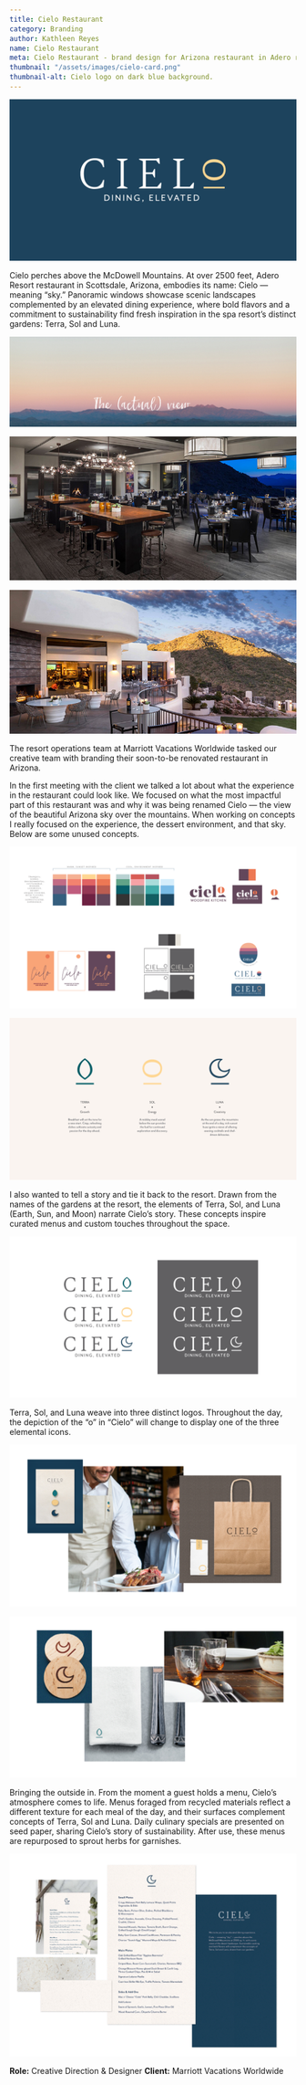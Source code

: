 ```yaml
---
title: Cielo Restaurant
category: Branding
author: Kathleen Reyes
name: Cielo Restaurant
meta: Cielo Restaurant - brand design for Arizona restaurant in Adero resort.
thumbnail: "/assets/images/cielo-card.png"
thumbnail-alt: Cielo logo on dark blue background.
---
```


![Cielo logo on dark blue background.](/assets/images/cielo-2.png)

Cielo perches above the McDowell Mountains. At over 2500 feet, Adero Resort restaurant in Scottsdale, Arizona, embodies its name: Cielo — meaning “sky.” Panoramic windows showcase scenic landscapes complemented by an elevated dining experience, where bold flavors and a commitment to sustainability find fresh inspiration in the spa resort’s distinct gardens: Terra, Sol and Luna.

![Mountains and sky during sunset with words in script font reading The Actual View.](/assets/images/cielo-view-1.png)

![Inside of a restaurant.](/assets/images/cielo-view-2.png)

![Restaurant balcony with mountains in the background.](/assets/images/cielo-view-3.png)

The resort operations team at Marriott Vacations Worldwide tasked our creative team with branding their soon-to-be renovated restaurant in Arizona.

In the first meeting with the client we talked a lot about what the experience in the restaurant could look like. We focused on what the most impactful part of this restaurant was and why it was being renamed Cielo — the view of the beautiful Arizona sky over the mountains. When working on concepts I really focused on the experience, the dessert environment, and that sky. Below are some unused concepts.

![Various logo concepts and color palettes.](/assets/images/cielo-process.png)

![Three icons with text.](/assets/images/cielo-1.png)

I also wanted to tell a story and tie it back to the resort. Drawn from the names of the gardens at the resort, the elements of Terra, Sol, and Luna (Earth, Sun, and Moon) narrate Cielo’s story. These concepts inspire curated menus and custom touches throughout the space.

![Cielo logo.](/assets/images/cielo-6.png)

Terra, Sol, and Luna weave into three distinct logos. Throughout the day, the depiction of the “o” in “Cielo” will change to display one of the three elemental icons.

![Left to right: Mockup of lapel pins, server bring food to customer, and take takeout bags with logos.](/assets/images/cielo-3.png)

![Left to right: Wooden coasters, napkin with silverware, glasses on wooden table.](/assets/images/cielo-4.png)

Bringing the outside in. From the moment a guest holds a menu, Cielo’s atmosphere comes to life. Menus foraged from recycled materials reflect a different texture for each meal of the day, and their surfaces complement concepts of Terra, Sol and Luna. Daily culinary specials are presented on seed paper, sharing Cielo’s story of sustainability. After use, these menus are repurposed to sprout herbs for garnishes.

![Restaurant menu and textured paper samples.](/assets/images/cielo-5.png)

**Role:** Creative Direction & Designer
**Client:** Marriott Vacations Worldwide